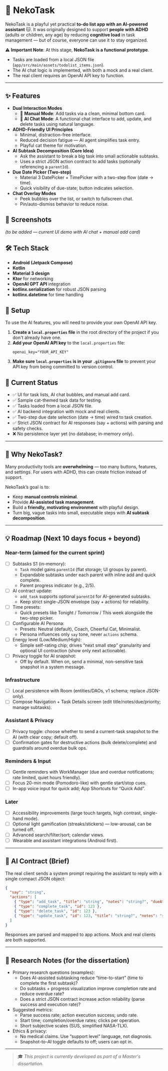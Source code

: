 # 🐾 NekoTask

NekoTask is a playful yet practical **to-do list app with an AI-powered assistant** 🐱.
It was originally designed to support **people with ADHD** (adults or children, any age) by reducing **cognitive load** in task management — but of course, everyone can use it to stay organized.

⚠️ **Important Note**:
At this stage, **NekoTask is a functional prototype**.
- Tasks are loaded from a local JSON file (`app/src/main/assets/todolist_items.json`).
- The AI chat logic is implemented, with both a mock and a real client.
- The real client requires an OpenAI API key to function.

---

## ✨ Features
- **Dual Interaction Modes**
  - 📝 **Manual Mode**: Add tasks via a clean, minimal bottom card.
  - 🤖 **AI Chat Mode**: A functional chat interface to add, update, and delete tasks using natural language.
- **ADHD-Friendly UI Principles**
  - Minimal, distraction-free interface.
  - Reduced decision fatigue — AI agent simplifies task entry.
  - Playful cat theme for motivation.
 - **AI Subtask Decomposition (Core Idea)**
   - Ask the assistant to break a big task into small actionable subtasks.
   - Uses a strict JSON action contract to add tasks (optionally referencing a `parentId`).
 - **Due Date Picker (Two-step)**
   - Material 3 DatePicker + TimePicker with a two-step flow (date → time).
   - Quick visibility of due-state; button indicates selection.
 - **Chat Overlay Modes**
   - Peek bubbles over the list, or switch to fullscreen chat.
   - Pin/auto-dismiss behavior to reduce noise.

## 📸 Screenshots
*(to be added — current UI demo with AI chat + manual add card)*

## 🛠️ Tech Stack
- **Android (Jetpack Compose)**
- **Kotlin**
- **Material 3 design**
- **Ktor** for networking
- **OpenAI GPT API** integration
 - **kotlinx.serialization** for robust JSON parsing
 - **kotlinx.datetime** for time handling

## 🔑 Setup
To use the AI features, you will need to provide your own OpenAI API key.

1.  **Create a `local.properties` file** in the root directory of the project if you don't already have one.
2.  **Add your OpenAI API key** to the `local.properties` file:
    ```properties
    openai_key="YOUR_API_KEY"
    ```
3.  **Make sure `local.properties` is in your `.gitignore` file** to prevent your API key from being committed to version control.

## 🚧 Current Status
- ✅ UI for task lists, AI chat bubbles, and manual add card.
- ✅ Sample cat-themed task data for testing.
- ✅ Tasks loaded from a local JSON file.
- ✅ AI backend integration with mock and real clients.
 - ✅ Two-step due date selection (date → time) wired to task creation.
 - ✅ Strict JSON contract for AI responses (say + actions) with parsing and safety checks.
 - ❌ No persistence layer yet (no database; in-memory only).

---

## 🎯 Why NekoTask?
Many productivity tools are **overwhelming** — too many buttons, features, and settings.
For users with ADHD, this can create friction instead of support.

NekoTask’s goal is to:
- Keep **manual controls minimal**.
- Provide **AI-assisted task management**.
- Build a **friendly, motivating environment** with playful design.
 - Turn big, vague tasks into small, executable steps with **AI subtask decomposition**.

---

## 💡 Roadmap (Next 10 days focus + beyond)

### Near-term (aimed for the current sprint)
- [ ] Subtasks S1 (in-memory):
  - `Task` model gains `parentId` (flat storage; UI groups by parent).
  - Expandable subtasks under each parent with inline add and quick complete.
  - Parent progress indicator (e.g., 2/5).
- [ ] AI contract update:
  - `add_task` supports optional `parentId` for AI-generated subtasks.
  - Keep strict single-JSON envelope (say + actions) for reliability.
- [ ] Time presets:
  - Quick presets like Tonight / Tomorrow / This week alongside the two-step picker.
 - [ ] Configurable AI Persona:
   - Presets: Neutral (default), Coach, Cheerful Cat, Minimalist.
   - Persona influences only `say` tone, never `actions` schema.
 - [ ] Energy level (Low/Medium/High):
   - Simple self-rating chip; drives “next small step” granularity and optional UI contraction (show only next actionable).
 - [ ] Privacy toggle for AI snapshot:
   - Off by default. When on, send a minimal, non-sensitive task snapshot in a system message.

### Infrastructure
- [ ] Local persistence with Room (entities/DAOs, v1 schema; replace JSON-only).
- [ ] Compose Navigation + Task Details screen (edit title/notes/due/priority; manage subtasks).

### Assistant & Privacy
 - [ ] Privacy toggle: choose whether to send a current-task snapshot to the AI (with clear copy; default off).
 - [ ] Confirmation gates for destructive actions (bulk delete/complete) and guardrails around overdue bulk ops.

### Reminders & Input
 - [ ] Gentle reminders with WorkManager (due and overdue notifications; rate limited, quiet hours friendly).
 - [ ] Focus 20-min mode (Pomodoro-like) with gentle start/stop cues.
 - [ ] In-app voice input for quick add; App Shortcuts for “Quick Add”.

### Later
- [ ] Accessibility improvements (large touch targets, high contrast, single-hand mode).
- [ ] Optional light gamification (streaks/stickers) — low-arousal, can be turned off.
- [ ] Advanced search/filter/sort; calendar views.
- [ ] Wearable and assistant integrations (Android first).

---

## 🤖 AI Contract (Brief)
The real client sends a system prompt requiring the assistant to reply with a single compact JSON object:

```json
{
  "say": "string",
  "actions": [
    { "type": "add_task", "title": "string", "notes": "string?", "dueAt": "ISO-8601?", "priority": "LOW|MEDIUM|HIGH|DEFAULT?", "parentId": 123? },
    { "type": "complete_task", "id": 123 },
    { "type": "delete_task", "id": 123 },
    { "type": "update_task", "id": 123, "title": "string?", "notes": "string?", "dueAt": "ISO-8601?", "priority": "LOW|MEDIUM|HIGH|DEFAULT?", "parentId": 123? }
  ]
}
```

Responses are parsed and mapped to app actions. Mock and real clients are both supported.

---

## 🔬 Research Notes (for the dissertation)
- Primary research questions (examples):
  - Does AI-assisted subtasking reduce “time-to-start” (time to complete the first subtask)?
  - Do subtasks + progress visualization improve completion rate and reduce overdue rate?
  - Does a strict JSON contract increase action reliability (parse success and execution rate)?
- Suggested metrics:
  - Parse success rate; action execution success; undo rate.
  - Start time; completion/overdue rates; clicks per operation.
  - Short subjective scales (SUS, simplified NASA-TLX).
- Ethics & privacy:
  - No medical claims. Use “support level” language, not diagnosis.
  - Snapshot-to-AI toggle defaults to off; users can opt in.

---

> 🎓 *This project is currently developed as part of a Master's dissertation.*
